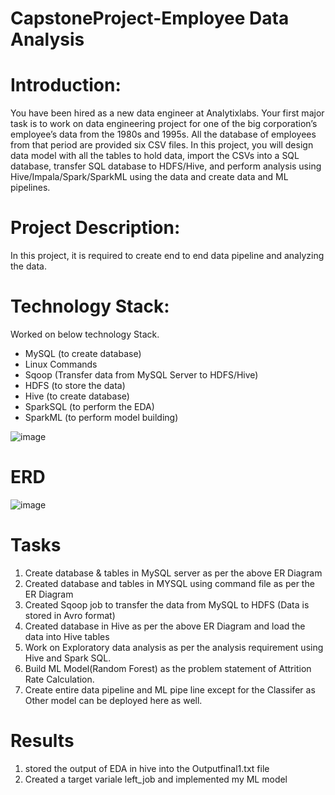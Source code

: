# CapstoneProject-Employee Data Analysis
# Introduction: 
You have been hired as a new data engineer at Analytixlabs. Your first major task is to work on data engineering project for one of the big corporation’s employee’s data from the 1980s and 1995s. All the database of employees from that period are provided six CSV files. In this project, you will design data model with all the tables to hold data, import the CSVs into a SQL database, transfer SQL database to HDFS/Hive, and perform analysis using Hive/Impala/Spark/SparkML using the data and create data and ML pipelines.
# Project Description:
In this project, it is required to create end to end data pipeline and analyzing the data.
# Technology Stack:
Worked on below technology Stack.
- MySQL (to create database)
- Linux Commands
- Sqoop (Transfer data from MySQL Server to HDFS/Hive)
- HDFS (to store the data)
- Hive (to create database)
- SparkSQL (to perform the EDA)
- SparkML (to perform model building)

![image](https://user-images.githubusercontent.com/105636996/169285227-4f4f9355-84de-4aed-8f47-ed840fa4e09a.png)

# ERD 
![image](https://user-images.githubusercontent.com/105636996/169283457-11846720-b768-4878-a55a-579cfee8a156.png)
# Tasks 
1. Create database & tables in MySQL server as per the above ER Diagram
2. Created database and tables in MYSQL using command file as per the ER Diagram
3. Created Sqoop job to transfer the data from MySQL to HDFS (Data is stored in Avro format) 
4. Created database in Hive as per the above ER Diagram and load the data into Hive tables
5. Work on Exploratory data analysis as per the analysis requirement using Hive and Spark SQL.
6. Build ML Model(Random Forest) as the problem statement of Attrition Rate Calculation.
7. Create entire data pipeline and ML pipe line except for the Classifer as Other model can be deployed here as well.

# Results
1. stored the output of EDA in hive into the Outputfinal1.txt file
2. Created a target variale left_job and implemented my ML model 
